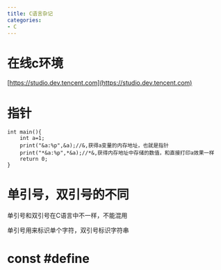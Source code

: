 ```yaml
---
title: C语言杂记
categories: 
- C
---
```


# 在线c环境
[https://studio.dev.tencent.com](https://studio.dev.tencent.com)

# 指针

```
int main(){
    int a=1;
    print("&a:%p",&a);//&,获得a变量的内存地址，也就是指针
    print("*&a:%p",*&a);//*&,获得内存地址中存储的数值，和直接打印a效果一样
    return 0;
}
```

# 单引号，双引号的不同
单引号和双引号在C语言中不一样，不能混用

单引号用来标识单个字符，双引号标识字符串



# const  #define 